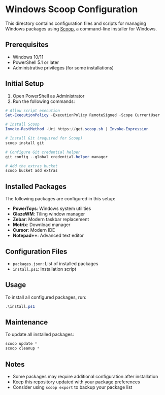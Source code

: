 # Windows Scoop Configuration

This directory contains configuration files and scripts for managing Windows packages using [Scoop](https://scoop.sh/), a command-line installer for Windows.

## Prerequisites

- Windows 10/11
- PowerShell 5.1 or later
- Administrative privileges (for some installations)

## Initial Setup

1. Open PowerShell as Administrator
2. Run the following commands:

```powershell
# Allow script execution
Set-ExecutionPolicy -ExecutionPolicy RemoteSigned -Scope CurrentUser

# Install Scoop
Invoke-RestMethod -Uri https://get.scoop.sh | Invoke-Expression

# Install Git (required for Scoop)
scoop install git

# Configure Git credential helper
git config --global credential.helper manager

# Add the extras bucket
scoop bucket add extras
```

## Installed Packages

The following packages are configured in this setup:

- **PowerToys**: Windows system utilities
- **GlazeWM**: Tiling window manager
- **Zebar**: Modern taskbar replacement
- **Motrix**: Download manager
- **Cursor**: Modern IDE
- **Notepad++**: Advanced text editor

## Configuration Files

- `packages.json`: List of installed packages
- `install.ps1`: Installation script

## Usage

To install all configured packages, run:

```powershell
.\install.ps1
```

## Maintenance

To update all installed packages:

```powershell
scoop update *
scoop cleanup *
```

## Notes

- Some packages may require additional configuration after installation
- Keep this repository updated with your package preferences
- Consider using `scoop export` to backup your package list 